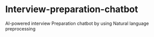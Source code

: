 # Interview-preparation-chatbot
 AI-powered interview Preparation chatbot by using Natural language preprocessing
